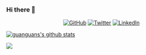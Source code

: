 ### Hi there 👋

<p align="center">
	<a href="https://github.com/emtiazzahid"><img src="https://img.shields.io/github/followers/emtiazzahid.svg?label=GitHub&style=social" alt="GitHub"></a>
	<a href="https://twitter.com/emtiaz_zahid"><img src="https://img.shields.io/twitter/follow/emtiaz_zahid?label=Twitter&style=social" alt="Twitter"></a>
	<a href="https://www.linkedin.com/in/emtiazzahid"><img src="https://img.shields.io/badge/LinkedIn--_.svg?style=social&logo=linkedin" alt="LinkedIn"></a>
</p>

[![guanguans's github stats](https://github-readme-stats.vercel.app/api?username=emtiazzahid&hide=commits&show_icons=true&theme=default)](https://www.guanguans.cn)

![](https://hit.yhype.me/github/profile?user_id=10188029)
